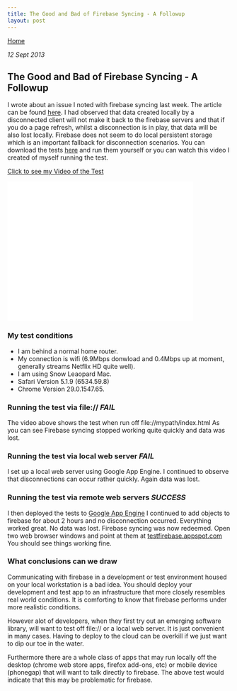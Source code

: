 ```yaml
---
title: The Good and Bad of Firebase Syncing - A Followup
layout: post
---
```

                                                                                                
[Home](http://nigelkelly.github.io)

*12 Sept 2013*
## The Good and Bad of Firebase Syncing - A Followup

I wrote about an issue I noted with firebase syncing last week. The article can be found [here](http://nigelkelly.github.io/the-good-and-bad-parts-of-firebase-syncing-part1.html). I had observed that data created locally by a disconnected client will not make it back to the firebase servers and that if you do a page refresh, whilst a disconnection is in play, that data will be also lost locally. Firebase does not seem to do local persistent storage which is an important fallback for disconnection scenarios. You can download the tests [here]() and run them yourself or you can watch this video I created of myself running the test.

[Click to see my Video of the Test](https://youtube.googleapis.com/v/q_A732VS6C8%26hl=en%26fs=1)

<iframe width="420" height="315" src="//www.youtube.com/embed/NaMqK3Iibks" frameborder="0" allowfullscreen></iframe>

### My test conditions

* I am behind a normal home router. 
* My connection is wifi (6.9Mbps donwload and 0.4Mbps up at moment, generally streams Netflix HD quite well). 
* I am using Snow Leaopard Mac.
* Safari Version 5.1.9 (6534.59.8) 
* Chrome Version 29.0.1547.65. 

### Running the test via file:// *FAIL*

The video above shows the test when run off file://mypath/index.html
As you can see Firebase syncing stopped working quite quickly and data was lost.

### Running the test via local web server *FAIL*

I set up a local web server using Google App Engine. I continued to observe that disconnections can occur rather quickly. Again data was lost.

### Running the test via remote web servers *SUCCESS*

I then deployed the tests to [Google App Engine](http://testfirebase.appspot.com) I continued to add objects to firebase for about 2 hours and no disconnection occurred. Everything worked great. No data was lost. Firebase syncing was now redeemed.
Open two web browser windows and point at them at [testfirebase.appspot.com](http://testfirebase.appspot.com) You should see things working fine.

### What conclusions can we draw

Communicating with firebase in a development or test environment housed on your local workstation is a bad idea. You should deploy your development and test app to an infrastructure that more closely resembles real world conditions. It is comforting to know that firebase performs under more realistic conditions.

However alot of developers, when they first try out an emerging software library, will want to test off file:// or a local web server. It is just convenient in many cases. Having to deploy to the cloud can be overkill if we just want to dip our toe in the water.

Furthermore there are a whole class of apps that may run locally off the desktop (chrome web store apps, firefox add-ons, etc) or mobile device (phonegap) that will want to talk directly to firebase. The above test would indicate that this may be problematic for firebase.
